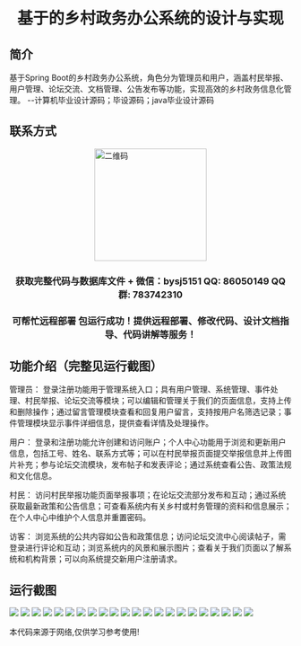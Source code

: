 <p><h1 align="center">基于的乡村政务办公系统的设计与实现</h1></p>

## 简介
基于Spring Boot的乡村政务办公系统，角色分为管理员和用户，涵盖村民举报、用户管理、论坛交流、文档管理、公告发布等功能，实现高效的乡村政务信息化管理。    --计算机毕业设计源码；毕设源码；java毕业设计源码


## 联系方式
<img src="https://bs-1329754181.cos.ap-shanghai.myqcloud.com/wx.jpg" alt="二维码" style="display: block; margin: 0 auto;" width="200px">
<p><h3 align="center">获取完整代码与数据库文件 + 微信：bysj5151 QQ: 86050149 QQ群: 783742310</h3></p>
<p><h3 align="center">可帮忙远程部署 包运行成功！提供远程部署、修改代码、设计文档指导、代码讲解等服务！</h3></p>

## 功能介绍（完整见运行截图）
管理员： 登录注册功能用于管理系统入口；具有用户管理、系统管理、事件处理、村民举报、论坛交流等模块；可以编辑和管理关于我们的页面信息，支持上传和删除操作；通过留言管理模块查看和回复用户留言，支持按用户名筛选记录；事件管理模块显示事件详细信息，提供查看详情及处理操作。

用户： 登录和注册功能允许创建和访问账户；个人中心功能用于浏览和更新用户信息，包括工号、姓名、联系方式等；可以在村民举报页面提交举报信息并上传图片补充；参与论坛交流模块，发布帖子和发表评论；通过系统查看公告、政策法规和文化信息。

村民： 访问村民举报功能页面举报事项；在论坛交流部分发布和互动；通过系统获取最新政策和公告信息；可查看系统内有关乡村或村务管理的资料和信息展示；在个人中心中维护个人信息并重置密码。

访客： 浏览系统的公共内容如公告和政策信息；访问论坛交流中心阅读帖子，需登录进行评论和互动；浏览系统内的风景和展示图片；查看关于我们页面以了解系统和机构背景；可以向系统提交新用户注册请求。


## 运行截图
![](https://bs-1329754181.cos.ap-shanghai.myqcloud.com/spring/RuralGovernmentAffairsOfficeSystemDesignAndImplementation/img/001.jpg)
![](https://bs-1329754181.cos.ap-shanghai.myqcloud.com/spring/RuralGovernmentAffairsOfficeSystemDesignAndImplementation/img/002.jpg)
![](https://bs-1329754181.cos.ap-shanghai.myqcloud.com/spring/RuralGovernmentAffairsOfficeSystemDesignAndImplementation/img/003.jpg)
![](https://bs-1329754181.cos.ap-shanghai.myqcloud.com/spring/RuralGovernmentAffairsOfficeSystemDesignAndImplementation/img/004.jpg)
![](https://bs-1329754181.cos.ap-shanghai.myqcloud.com/spring/RuralGovernmentAffairsOfficeSystemDesignAndImplementation/img/005.jpg)
![](https://bs-1329754181.cos.ap-shanghai.myqcloud.com/spring/RuralGovernmentAffairsOfficeSystemDesignAndImplementation/img/006.jpg)
![](https://bs-1329754181.cos.ap-shanghai.myqcloud.com/spring/RuralGovernmentAffairsOfficeSystemDesignAndImplementation/img/007.jpg)
![](https://bs-1329754181.cos.ap-shanghai.myqcloud.com/spring/RuralGovernmentAffairsOfficeSystemDesignAndImplementation/img/008.jpg)
![](https://bs-1329754181.cos.ap-shanghai.myqcloud.com/spring/RuralGovernmentAffairsOfficeSystemDesignAndImplementation/img/009.jpg)
![](https://bs-1329754181.cos.ap-shanghai.myqcloud.com/spring/RuralGovernmentAffairsOfficeSystemDesignAndImplementation/img/010.jpg)
![](https://bs-1329754181.cos.ap-shanghai.myqcloud.com/spring/RuralGovernmentAffairsOfficeSystemDesignAndImplementation/img/011.jpg)
![](https://bs-1329754181.cos.ap-shanghai.myqcloud.com/spring/RuralGovernmentAffairsOfficeSystemDesignAndImplementation/img/012.jpg)
![](https://bs-1329754181.cos.ap-shanghai.myqcloud.com/spring/RuralGovernmentAffairsOfficeSystemDesignAndImplementation/img/013.jpg)
![](https://bs-1329754181.cos.ap-shanghai.myqcloud.com/spring/RuralGovernmentAffairsOfficeSystemDesignAndImplementation/img/014.jpg)
![](https://bs-1329754181.cos.ap-shanghai.myqcloud.com/spring/RuralGovernmentAffairsOfficeSystemDesignAndImplementation/img/015.jpg)
![](https://bs-1329754181.cos.ap-shanghai.myqcloud.com/spring/RuralGovernmentAffairsOfficeSystemDesignAndImplementation/img/016.jpg)
![](https://bs-1329754181.cos.ap-shanghai.myqcloud.com/spring/RuralGovernmentAffairsOfficeSystemDesignAndImplementation/img/017.jpg)
![](https://bs-1329754181.cos.ap-shanghai.myqcloud.com/spring/RuralGovernmentAffairsOfficeSystemDesignAndImplementation/img/018.jpg)
![](https://bs-1329754181.cos.ap-shanghai.myqcloud.com/spring/RuralGovernmentAffairsOfficeSystemDesignAndImplementation/img/019.jpg)
![](https://bs-1329754181.cos.ap-shanghai.myqcloud.com/spring/RuralGovernmentAffairsOfficeSystemDesignAndImplementation/img/020.jpg)
![](https://bs-1329754181.cos.ap-shanghai.myqcloud.com/spring/RuralGovernmentAffairsOfficeSystemDesignAndImplementation/img/021.jpg)
![](https://bs-1329754181.cos.ap-shanghai.myqcloud.com/spring/RuralGovernmentAffairsOfficeSystemDesignAndImplementation/img/022.jpg)

<p>本代码来源于网络,仅供学习参考使用!</p>
